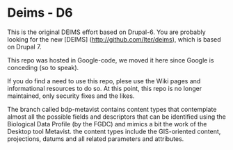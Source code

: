 # Deims - D6

This is the original DEIMS effort based on Drupal-6.  You are probably looking for the new [DEIMS] (http://github.com/lter/deims), which is based on Drupal 7.

This repo was hosted in Google-code, we moved it here since Google is conceding (so to speak).  

If you do find a need to use this repo, plese use the Wiki pages and informational resources to do so.  At this point, this repo
is no longer maintained, only security fixes and the likes.

The branch called bdp-metavist contains content types that contemplate almost all the possible fields and descriptors that can be identified using the Biological Data Profile (by the FGDC) and mimics a bit the work of the Desktop tool Metavist. the content types include the GIS-oriented content, projections, datums and all related parameters and attributes.

